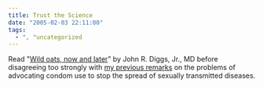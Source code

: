 ```yaml
---
title: Trust the Science
date: "2005-02-03 22:11:00"
tags:
  - ", "uncategorized
---
```

Read "<a href="http://www.townhall.com/columnists/GuestColumns/Diggs20050202.shtml">Wild
oats, now and later</a>" by John R. Diggs, Jr., MD before disagreeing
too strongly with <a href="./view.php?date=20050201-1039">my previous
remarks</a> on the problems of advocating condom use to stop the
spread of sexually transmitted diseases.


